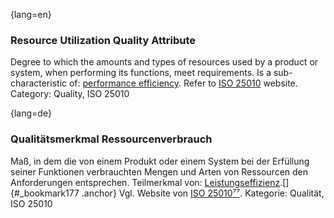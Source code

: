 {lang=en}
### Resource Utilization Quality Attribute
Degree to which the amounts and types of resources used by a product or system, when performing its functions, meet requirements.
Is a sub-characteristic of: [performance efficiency](#term-performance-efficiency-quality-attribute).
Refer to [ISO 25010](http://iso25000.com/index.php/en/iso-25000-standards/iso-25010) website.
Category: Quality, ISO 25010


{lang=de}
### Qualitätsmerkmal Ressourcenverbrauch

Maß, in dem die von einem Produkt oder einem System bei der Erfüllung
seiner Funktionen verbrauchten Mengen und Arten von Ressourcen den
Anforderungen entsprechen. Teilmerkmal von:
[Leistungseffizienz](#_bookmark152).[]{#_bookmark177 .anchor} Vgl.
Website von [ISO
25010](http://iso25000.com/index.php/en/iso-25000-standards/iso-25010)[⁷⁷](#_bookmark179).
Kategorie: Qualität, ISO 25010

